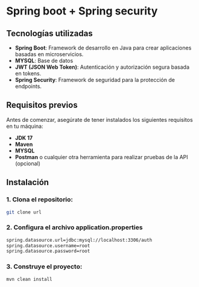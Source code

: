 # Spring boot + Spring security

## Tecnologías utilizadas

- **Spring Boot**: Framework de desarrollo en Java para crear aplicaciones basadas en microservicios.
- **MYSQL**: Base de datos
- **JWT (JSON Web Token)**: Autenticación y autorización segura basada en tokens.
- **Spring Security**: Framework de seguridad para la protección de endpoints.

## Requisitos previos

Antes de comenzar, asegúrate de tener instalados los siguientes requisitos en tu máquina:

- **JDK 17**
- **Maven**
- **MYSQL** 
- **Postman** o cualquier otra herramienta para realizar pruebas de la API (opcional)

## Instalación

### 1. Clona el repositorio:

```bash
git clone url
```

### 2. Configura el archivo application.properties

```bash
spring.datasource.url=jdbc:mysql://localhost:3306/auth
spring.datasource.username=root
spring.datasource.password=root
```
### 3. Construye el proyecto:
```bash
mvn clean install
```
